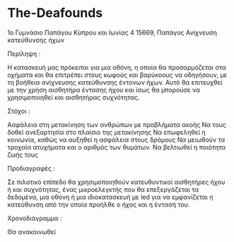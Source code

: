 # The-Deafounds

1ο Γυμνάσιο Παπάγου
Κύπρου και Ιωνίας 4
15669, Παπάγος
Ανίχνευση κατεύθυνσης ήχων

Περίληψη :

Η κατασκευή μας πρόκειται για μια οθόνη, η οποία θα προσαρμόζεται στα οχήματα 
και θα επιτρέπει στους κωφούς και βαρύκοους να οδηγήσουν, με τη βοήθεια ανίχνευσης κατεύθυνσης έντονων ήχων. 
Αυτό θα επιτευχθεί με την χρήση αισθητήρα έντασης ήχου και ίσως θα μπορούσε να χρησιμοποιηθεί και αισθητήρας συχνότητας. 

Στόχοι :

Ασφάλεια στη μετακίνηση των ανθρώπων με προβλήματα ακοής
Να τους δοθεί ανεξαρτησία στο πλαίσιο της μετακίνησης
Να επωφεληθεί η κοινωνία, καθώς να αυξηθεί η ασφάλεια στους δρόμους 
Να μειωθούν τα τροχαία ατυχήματα και ο αριθμός των θυμάτων.
Να βελτιωθεί η ποιότητα ζωής τους

Προδιαγραφές :

Σε πιλοτικό επίπεδο θα χρησιμοποιηθούν κατευθυντικοί αισθητήρες ήχου ή και συχνότητας, 
ένας μικροελεγκτής που θα επεξεργάζεται τα δεδομένα, μια οθόνη ή μια ιδιοκατασκευή με led 
για να εμφανίζεται η κατεύθυνση από την οποία προήλθε ο ήχος και η έντασή του.

Χρονοδιάγραμμα : 

Θα ανακοινωθεί

